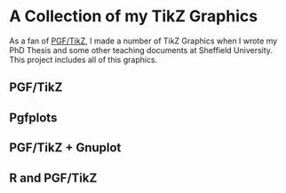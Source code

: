 # A Collection of my TikZ Graphics

As a fan of [PGF/TikZ](http://sourceforge.net/projects/pgf/), I made a number of TikZ Graphics when I wrote my PhD Thesis and some other teaching documents at Sheffield University. This project includes all of this graphics.

## PGF/TikZ


## Pgfplots


## PGF/TikZ + Gnuplot


## R and PGF/TikZ

